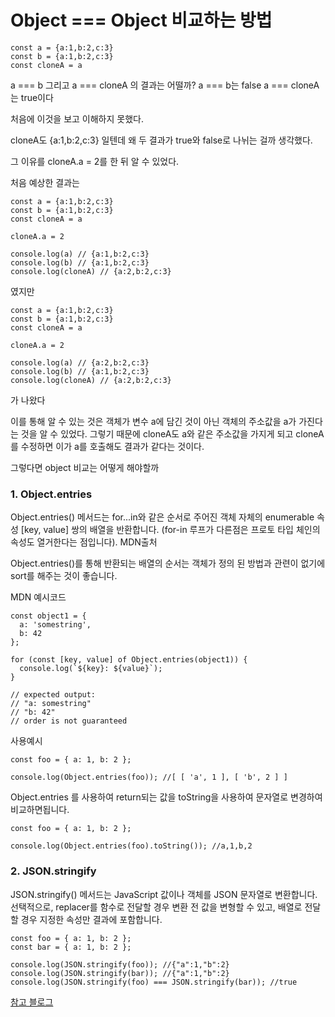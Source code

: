 # Object === Object 비교하는 방법

```
const a = {a:1,b:2,c:3}
const b = {a:1,b:2,c:3}
const cloneA = a
```

a === b 그리고 a === cloneA 의 결과는 어떨까? a === b는 false a === cloneA는 true이다

처음에 이것을 보고 이해하지 못했다.

cloneA도 {a:1,b:2,c:3} 일텐데 왜 두 결과가 true와 false로 나뉘는 걸까 생각했다.

그 이유를 cloneA.a = 2를 한 뒤 알 수 있었다.

처음 예상한 결과는

```
const a = {a:1,b:2,c:3}
const b = {a:1,b:2,c:3}
const cloneA = a

cloneA.a = 2

console.log(a) // {a:1,b:2,c:3}
console.log(b) // {a:1,b:2,c:3}
console.log(cloneA) // {a:2,b:2,c:3}
```

였지만

```
const a = {a:1,b:2,c:3}
const b = {a:1,b:2,c:3}
const cloneA = a

cloneA.a = 2

console.log(a) // {a:2,b:2,c:3}
console.log(b) // {a:1,b:2,c:3}
console.log(cloneA) // {a:2,b:2,c:3}
```

가 나왔다

이를 통해 알 수 있는 것은 객체가 변수 a에 담긴 것이 아닌 객체의 주소값을 a가 가진다는 것을 알 수 있었다. 그렇기 때문에 cloneA도 a와 같은 주소값을 가지게 되고 cloneA를 수정하면 이가 a를 호출해도 결과가 같다는 것이다.

그렇다면 object 비교는 어떻게 해야할까

### 1. Object.entries

Object.entries() 메서드는 for...in와 같은 순서로 주어진 객체 자체의 enumerable 속성 [key, value] 쌍의 배열을 반환합니다. (for-in 루프가 다른점은 프로토 타입 체인의 속성도 열거한다는 점입니다). MDN출처

Object.entries()를 통해 반환되는 배열의 순서는 객체가 정의 된 방법과 관련이 없기에 sort를 해주는 것이 좋습니다.

MDN 예시코드

```
const object1 = {
  a: 'somestring',
  b: 42
};

for (const [key, value] of Object.entries(object1)) {
  console.log(`${key}: ${value}`);
}

// expected output:
// "a: somestring"
// "b: 42"
// order is not guaranteed
```

사용예시

```
const foo = { a: 1, b: 2 };

console.log(Object.entries(foo)); //[ [ 'a', 1 ], [ 'b', 2 ] ]
```

Object.entries 를 사용하여 return되는 값을 toString을 사용하여 문자열로 변경하여 비교하면됩니다.

```
const foo = { a: 1, b: 2 };

console.log(Object.entries(foo).toString()); //a,1,b,2
```

### 2. JSON.stringify

JSON.stringify() 메서드는 JavaScript 값이나 객체를 JSON 문자열로 변환합니다. 선택적으로, replacer를 함수로 전달할 경우 변환 전 값을 변형할 수 있고, 배열로 전달할 경우 지정한 속성만 결과에 포함합니다.

```
const foo = { a: 1, b: 2 };
const bar = { a: 1, b: 2 };

console.log(JSON.stringify(foo)); //{"a":1,"b":2}
console.log(JSON.stringify(bar)); //{"a":1,"b":2}
console.log(JSON.stringify(foo) === JSON.stringify(bar)); //true
```

[참고 블로그](https://velog.io/@junghyunhao/%ea%b0%9d%ec%b2%b4-%ea%b0%92-%eb%b9%84%ea%b5%90%ed%95%98%ea%b8%b0)
